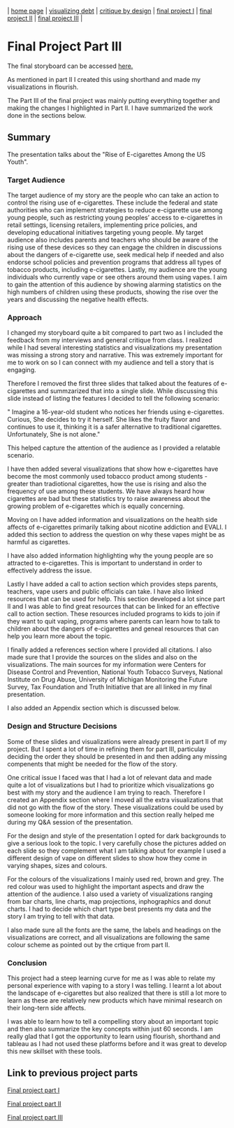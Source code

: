 | [home page](https://mahnoorayub.github.io/Mahnoor-Portfolio/) | [visualizing debt](visualizing-government-debt) | [critique by design](critique-by-design) | [final project I](final-project-part-one) | [final project II](final-project-part-two) | [final project III](final-project-part-three) |

# Final Project Part III

The final storyboard can be accessed [here.](https://carnegiemellon.shorthandstories.com/rise-of-e-cigarettes-among-us-youth/index.html) 

As mentioned in part II I created this using shorthand and made my visualizations in flourish. 

The Part III of the final project was mainly putting everything together and making the changes I highlighted in Part II. I have summarized the work done in the sections below. 


## Summary 

The presentation talks about the "Rise of E-cigarettes Among the US Youth". 

### Target Audience

The target audience of my story are the people who can take an action to control the rising use of e-cigarettes. These include the federal and state authorities who can implement strategies to reduce e-cigarette use among young people, such as restricting young peoples’ access to e-cigarettes in retail settings, licensing retailers, implementing price policies, and developing educational initiatives targeting young people. My target audience also includes parents and teachers who should be aware of the rising use of these devices so they can engage the children in discussions about the dangers of e-cigarette use, seek medical help if needed and also endorse school policies and prevention programs that address all types of tobacco products, including e-cigarettes. Lastly, my audience are the young individuals who currently vape or see others around them using vapes. I aim to gain the attention of this audience by showing alarming statistics on the high numbers of children using these products, showing the rise over the years and discussing the negative health effects. 

### Approach 

I changed my storyboard quite a bit compared to part two as I included the feedback from my interviews and general critique from class. I realized while I had several interesting statistics and visualizations my presentation was missing a strong story and narrative. This was extremely important for me to work on so I can connect with my audience and tell a story that is engaging.

Therefore I removed the first three slides that talked about the features of e-cigarettes and summzarized that into a single slide. While discussing this slide instead of listing the features I decided to tell the following scenario: 

" Imagine a 16-year-old student who notices her friends using e-cigarettes. Curious, She decides to try it herself. She likes the fruity flavor and continues to use it, thinking it is a safer alternative to traditional cigarettes. Unfortunately, She is not alone."

This helped capture the attention of the audience as I provided a relatable scenario. 

I have then added several visualizations that show how e-cigarettes have become the most commonly used tobacco product among students - greater than tradiotional cigarettes, how the use is rising and also the frequency of use among these students. We have always heard how cigarettes are bad but these statistics try to raise awareness about the growing problem of e-cigarettes which is equally concerning. 

Moving on I have added information and visualizations on the health side affects of e-cigarettes primarily talking about nicotine addiction and EVALI. I added this section to address the question on why these vapes might be as harmful as cigarettes. 

I have also added information highlighting why the young people are so attracted to e-cigarettes. This is important to understand in order to effectively address the issue. 

Lastly I have added a call to action section which provides steps parents, teachers, vape users and public officials can take. I have also linked resources that can be used for help. This section developed a lot since part II and I was able to find great resources that can be linked for an effective call to action section. These resources included programs to kids to join if they want to quit vaping, programs where parents can learn how to talk to children about the dangers of e-cigarettes and geneal resources that can help you learn more about the topic. 

I finally added a references section where I provided all citations. I also made sure that I provide the sources on the slides and also on the visualizations. The main sources for my information were Centers for Disease Control and Prevention, National Youth Tobacco Surveys, National Institute on Drug Abuse, University of Michigan Monitoring the Future Survey, Tax Foundation and Truth Initiative that are all linked in my final presentation. 

I also added an Appendix section which is discussed below. 

### Design and Structure Decisions

Some of these slides and visualizations were already present in part II of my project. But I spent a lot of time in refining them for part III, particulay deciding the order they should be presented in and then adding any missing compenents that might be needed for the flow of the story. 

One critical issue I faced was that I had a lot of relevant data and made quite a lot of visualizations but I had to prioritize which visualizations go best with my story and the audience I am trying to reach. Therefore I created an Appendix section where I moved all the extra visualizations that did not go with the flow of the story. These visualizations could be used by someone looking for more information and this section really helped me during my Q&A session of the presentation. 

For the design and style of the presentation I opted for dark backgrounds to give a serious look to the topic. I very carefully chose the pictures added on each slide so they complement what I am talking about for example I used a different design of vape on different slides to show how they come in varying shapes, sizes and colours. 

For the colours of the visualizations I mainly used red, brown and grey. The red colour was used to highlight the important aspects and draw the attention of the audience. I also used a variety of visualizations ranging from bar charts, line charts, map projections, inphographics and donut charts. I had to decide which chart type best presents my data and the story I am trying to tell with that data. 

I also made sure all the fonts are the same, the labels and headings on the visualizations are correct, and all visualizations are following the same colour scheme as pointed out by the crtique from part II. 


### Conclusion 

This project had a steep learning curve for me as I was able to relate my personal experience with vaping to a story I was telling. I learnt a lot about the landscape of e-cigarettes but also realized that there is still a lot more to learn as these are relatively new products which have minimal research on their long-tern side affects. 

I was able to learn how to tell a compelling story about an important topic and then also summarize the key concepts within just 60 seconds. I am really glad that I got the opportunity to learn using flourish, shorthand and tableau as I had not used these platforms before and it was great to develop this new skillset with these tools. 

## Link to previous project parts

[Final project part I](final-project-part-one)

[Final project part II](final-project-part-two) 

[Final project part III](final-project-part-three) 

